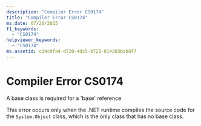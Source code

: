 ```yaml
---
description: "Compiler Error CS0174"
title: "Compiler Error CS0174"
ms.date: 07/20/2015
f1_keywords: 
  - "CS0174"
helpviewer_keywords: 
  - "CS0174"
ms.assetid: c34c0fa4-d720-4dc5-b723-014203bab8f7
---
```

# Compiler Error CS0174
A base class is required for a 'base' reference  
  
 This error occurs only when the .NET runtime compiles the source code for the `System.Object` class, which is the only class that has no base class.
